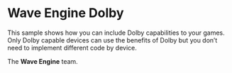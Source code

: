 # Wave Engine Dolby

This sample shows how you can include Dolby capabilities to your games. Only Dolby capable devices can use the benefits of Dolby but you don’t need to implement different code by device.

The **Wave Engine** team.